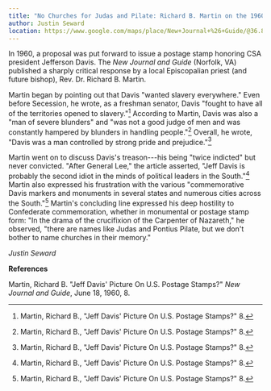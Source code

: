 ```yaml
---
title: "No Churches for Judas and Pilate: Richard B. Martin on the 1960 Jefferson Davis Postage Stamp Proposal"
author: Justin Seward
location: https://www.google.com/maps/place/New+Journal+%26+Guide/@36.8559539,-76.2285949,17z/data=!3m1!4b1!4m6!3m5!1s0x89ba97c865b32b0f:0xdc977e53c80a72d5!8m2!3d36.8559539!4d-76.22602!16s%2Fg%2F1hg41mtnb?entry=ttu
---
```

In 1960, a proposal was put forward to issue a postage stamp honoring
CSA president Jefferson Davis. The *New Journal and Guide* (Norfolk, VA)
published a sharply critical response by a local Episcopalian priest
(and future bishop), Rev. Dr. Richard B. Martin.

Martin began by pointing out that Davis "wanted slavery everywhere."
Even before Secession, he wrote, as a freshman senator, Davis "fought to
have all of the territories opened to slavery."[^1] According to Martin,
Davis was also a "man of severe blunders" and "was not a good judge of
men and was constantly hampered by blunders in handling people."[^2]
Overall, he wrote, "Davis was a man controlled by strong pride and
prejudice."[^3]

Martin went on to discuss Davis's treason---his being "twice indicted"
but never convicted. "After General Lee," the article asserted, "Jeff
Davis is probably the second idiot in the minds of political leaders in
the South."[^4] Martin also expressed his frustration with the various
"commemorative Davis markers and monuments in several states and
numerous cities across the South."[^5] Martin's concluding line
expressed his deep hostility to Confederate commemoration, whether in
monumental or postage stamp form: "In the drama of the crucifixion of
the Carpenter of Nazareth," he observed, "there are names like Judas and
Pontius Pilate, but we don't bother to name churches in their memory."

*Justin Seward*

**References**

Martin, Richard B. "Jeff Davis' Picture On U.S. Postage Stamps?" *New
Journal and Guide*, June 18, 1960, 8.

[^1]: Martin, Richard B., "Jeff Davis' Picture On U.S. Postage Stamps?"
    8.

[^2]: Martin, Richard B., "Jeff Davis' Picture On U.S. Postage Stamps?"
    8.

[^3]: Martin, Richard B., "Jeff Davis' Picture On U.S. Postage Stamps?"
    8.

[^4]: Martin, Richard B., "Jeff Davis' Picture On U.S. Postage Stamps?"
    8.

[^5]: Martin, Richard B., "Jeff Davis' Picture On U.S. Postage Stamps?"
    8.
